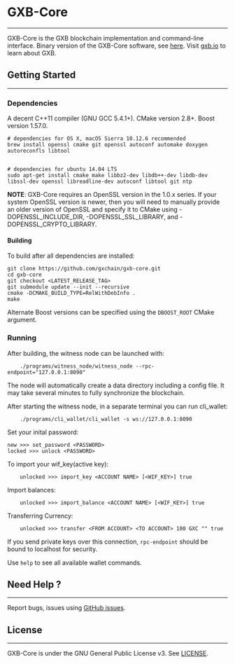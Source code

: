 # GXB-Core
---------------

GXB-Core is the GXB blockchain implementation and command-line interface.  Binary version of the GXB-Core software, see [here](https://github.com/gxchain/gxb-release/releases). Visit [gxb.io](https://www.gxb.io/) to learn about GXB.

## Getting Started
---------------

### Dependencies
A decent C++11 compiler (GNU GCC 5.4.1+). CMake version 2.8+. Boost version 1.57.0.
```
# dependencies for OS X, macOS Sierra 10.12.6 recommended
brew install openssl cmake git openssl autoconf automake doxygen autoreconfls libtool


# dependencies for ubuntu 14.04 LTS
sudo apt-get install cmake make libbz2-dev libdb++-dev libdb-dev libssl-dev openssl libreadline-dev autoconf libtool git ntp

```
**NOTE**: GXB-Core requires an OpenSSL version in the 1.0.x series. If your system OpenSSL version is newer, then you will need to manually provide an older version of OpenSSL and specify it to CMake using -DOPENSSL_INCLUDE_DIR, -DOPENSSL_SSL_LIBRARY, and -DOPENSSL_CRYPTO_LIBRARY.

#### Building

To build after all dependencies are installed:

    git clone https://github.com/gxchain/gxb-core.git
    cd gxb-core
    git checkout <LATEST_RELEASE_TAG>
    git submodule update --init --recursive
    cmake -DCMAKE_BUILD_TYPE=RelWithDebInfo .
    make

Alternate Boost versions can be specified using the `DBOOST_ROOT` CMake argument. 

### Running
After building, the witness node can be launched with:
```
    ./programs/witness_node/witness_node --rpc-endpoint="127.0.0.1:8090"
```
The node will automatically create a data directory including a config file. It may take several minutes to fully synchronize
the blockchain. 

After starting the witness node, in a separate terminal you can run cli_wallet:
```
    ./programs/cli_wallet/cli_wallet -s ws://127.0.0.1:8090
```
Set your inital password:
```
new >>> set_password <PASSWORD>
locked >>> unlock <PASSWORD>
```
To import your wif_key(active key):
```
    unlocked >>> import_key <ACCOUNT NAME> [<WIF_KEY>] true
```
Import balances:
```
    unlocked >>> import_balance <ACCOUNT NAME> [<WIF_KEY>] true
```   
Transferring Currency:
```
    unlocked >>> transfer <FROM ACCOUNT> <TO ACCOUNT> 100 GXC "" true 
```

If you send private keys over this connection, `rpc-endpoint` should be bound to localhost for security.

Use `help` to see all available wallet commands. 

## Need Help ?
---------------
Report bugs, issues using [GitHub issues](https://github.com/gxchain/gxb-core/issues/new).

## License
---------------
GXB-Core is under the GNU General Public License v3. See [LICENSE](https://github.com/gxchain/gxb-core/blob/master/LICENSE).
